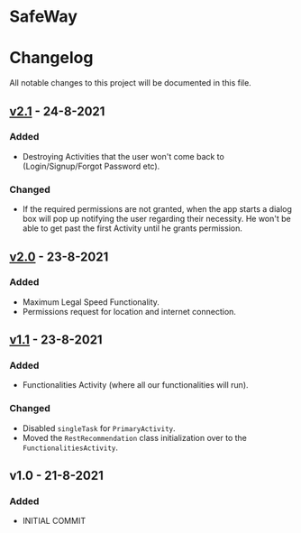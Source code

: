 # SafeWay
# Changelog

All notable changes to this project will be documented in this file.

## [v2.1] - 24-8-2021

### Added

- Destroying Activities that the user won't come back to (Login/Signup/Forgot Password etc).

### Changed

- If the required permissions are not granted, when the app starts a dialog box will pop up notifying the user regarding their necessity. He won't be able to get past the first Activity until he grants permission.

## [v2.0] - 23-8-2021

### Added

- Maximum Legal Speed Functionality.
- Permissions request for location and internet connection.

## [v1.1] - 23-8-2021

### Added

- Functionalities Activity (where all our functionalities will run).

### Changed

- Disabled `singleTask` for `PrimaryActivity`.
- Moved the `RestRecommendation` class initialization over to the `FunctionalitiesActivity`.


## v1.0 - 21-8-2021

### Added

- INITIAL COMMIT

[v1.1]: https://github.com/AlexandruCrisan/SafeWay/compare/v1.0...v1.1
[v2.0]: https://github.com/AlexandruCrisan/SafeWay/compare/v1.1...v2.0
[v2.1]: https://github.com/AlexandruCrisan/SafeWay/compare/v2.0...v2.1
